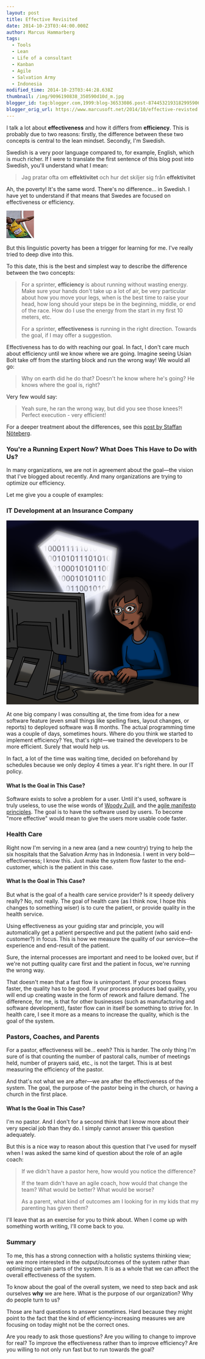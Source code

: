 ```yaml
---
layout: post
title: Effective Revisited
date: 2014-10-23T03:44:00.000Z
author: Marcus Hammarberg
tags:
  - Tools
  - Lean
  - Life of a consultant
  - Kanban
  - Agile
  - Salvation Army
  - Indonesia
modified_time: 2014-10-23T03:44:28.638Z
thumbnail: /img/9096190838_350590d10d_m.jpg
blogger_id: tag:blogger.com,1999:blog-36533086.post-8744532193182995906
blogger_orig_url: https://www.marcusoft.net/2014/10/effective-revisted.html
---
```


I talk a lot about **effectiveness** and how it differs from **efficiency**. This is probably due to two reasons: firstly, the difference between these two concepts is central to the lean mindset. Secondly, I'm Swedish.

Swedish is a very poor language compared to, for example, English, which is much richer. If I were to translate the first sentence of this blog post into Swedish, you'll understand what I mean:

> Jag pratar ofta om **effektivitet** och hur det skiljer sig från **effektivitet**

Ah, the poverty! It's the same word. There's no difference... in Swedish. I have yet to understand if that means that Swedes are focused on effectiveness or efficiency.

![A picture](/img/9096190838_350590d10d_m.jpg)

But this linguistic poverty has been a trigger for learning for me. I've really tried to deep dive into this.

To this date, this is the best and simplest way to describe the difference between the two concepts:

> For a sprinter, **efficiency** is about running without wasting energy. Make sure your hands don't take up a lot of air, be very particular about how you move your legs, when is the best time to raise your head, how long should your steps be in the beginning, middle, or end of the race. How do I use the energy from the start in my first 10 meters, etc.
>
> For a sprinter, **effectiveness** is running in the right direction. Towards the goal, if I may offer a suggestion.

Effectiveness has to do with reaching our goal. In fact, I don't care much about efficiency until we know where we are going. Imagine seeing Usian Bolt take off from the starting block and run the wrong way! We would all go:

> Why on earth did he do that? Doesn't he know where he's going? He knows where the goal is, right?

Very few would say:

> Yeah sure, he ran the wrong way, but did you see those knees?! Perfect execution - very efficient!

For a deeper treatment about the differences, see this [post by Staffan Nöteberg](http://blog.staffannoteberg.com/2014/06/12/efficiency-productivity-and-effectiveness/).

### You're a Running Expert Now? What Does This Have to Do with Us?

In many organizations, we are not in agreement about the goal—the vision that I've blogged about recently. And many organizations are trying to optimize our efficiency.

Let me give you a couple of examples:

### IT Development at an Insurance Company

![Programmer ink](/img/computer_programmer__ink_by_doctormo-d5q4fm1.png)

At one big company I was consulting at, the time from idea for a new software feature (even small things like spelling fixes, layout changes, or reports) to deployed software was 8 months. The actual programming time was a couple of days, sometimes hours. Where do you think we started to implement efficiency? Yes, that's right—we trained the developers to be more efficient. Surely that would help us.

In fact, a lot of the time was waiting time, decided on beforehand by schedules because we only deploy 4 times a year. It's right there. In our IT policy.

#### What Is the Goal in This Case?

Software exists to solve a problem for a user. Until it's used, software is truly useless, to use the wise words of [Woody Zuill](http://zuill.us/WoodyZuill/2012/09/16/agile-maxims-presentation-at-agile-open-socal-2012/), and the [agile manifesto principles](http://agilemanifesto.org/principles.html). The goal is to have the software used by users. To become "more effective" would mean to give the users more usable code faster.

### Health Care

Right now I'm serving in a new area (and a new country) trying to help the six hospitals that the Salvation Army has in Indonesia. I went in very bold—effectiveness; I know this. Just make the system flow faster to the end-customer, which is the patient in this case.

#### What Is the Goal in This Case?

But what is the goal of a health care service provider? Is it speedy delivery really? No, not really. The goal of health care (as I think now, I hope this changes to something wiser) is to cure the patient, or provide quality in the health service.

Using effectiveness as your guiding star and principle, you will automatically get a patient perspective and put the patient (who said end-customer?) in focus. This is how we measure the quality of our service—the experience and end-result of the patient.

Sure, the internal processes are important and need to be looked over, but if we're not putting quality care first and the patient in focus, we're running the wrong way.

That doesn't mean that a fast flow is unimportant. If your process flows faster, the quality has to be good. If your process produces bad quality, you will end up creating waste in the form of rework and failure demand. The difference, for me, is that for other businesses (such as manufacturing and software development), faster flow can in itself be something to strive for. In health care, I see it more as a means to increase the quality, which is the goal of the system.

### Pastors, Coaches, and Parents

For a pastor, effectiveness will be... eeeh? This is harder. The only thing I'm sure of is that counting the number of pastoral calls, number of meetings held, number of prayers said, etc., is not the target. This is at best measuring the efficiency of the pastor.

And that's not what we are after—we are after the effectiveness of the system. The goal, the purpose of the pastor being in the church, or having a church in the first place.

#### What Is the Goal in This Case?

I'm no pastor. And I don't for a second think that I know more about their very special job than they do. I simply cannot answer this question adequately.

But this is a nice way to reason about this question that I've used for myself when I was asked the same kind of question about the role of an agile coach:

> If we didn't have a pastor here, how would you notice the difference?
>
> If the team didn't have an agile coach, how would that change the team? What would be better? What would be worse?
>
> As a parent, what kind of outcomes am I looking for in my kids that my parenting has given them?

I'll leave that as an exercise for you to think about. When I come up with something worth writing, I'll come back to you.

### Summary

To me, this has a strong connection with a holistic systems thinking view; we are more interested in the output/outcomes of the system rather than optimizing certain parts of the system. It is as a whole that we can affect the overall effectiveness of the system.

To know about the goal of the overall system, we need to step back and ask ourselves **why** we are here. What is the purpose of our organization? Why do people turn to us?

Those are hard questions to answer sometimes. Hard because they might point to the fact that the kind of efficiency-increasing measures we are focusing on today might not be the correct ones.

Are you ready to ask those questions? Are you willing to change to improve for real? To improve the effectiveness rather than to improve efficiency? Are you willing to not only run fast but to run towards the goal?
